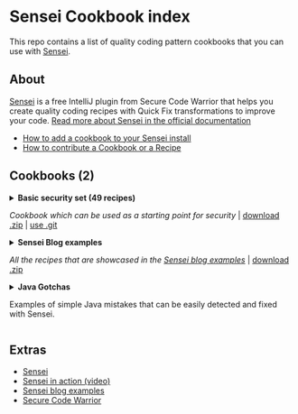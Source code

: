 # Sensei Cookbook index

This repo contains a list of quality coding pattern cookbooks that you can use with [Sensei](https://sensei-docs-beta.securecodewarrior.com).

## About

[Sensei](https://www.securecodewarrior.com/sensei) is a free IntelliJ plugin from Secure Code Warrior
that helps you create quality coding recipes with Quick Fix transformations to improve your code. [Read more about Sensei in the official documentation](https://sensei-docs-beta.securecodewarrior.com)

- [How to add a cookbook to your Sensei install](howto.md)
- [How to contribute a Cookbook or a Recipe](howtocontribute.md)

## Cookbooks (2)

<details><summary><strong>Basic security set (49 recipes)</strong>

_Cookbook which can be used as a starting point for security_ | [download .zip](https://sensei-cookbook-registry.nonprod.securecodewarrior.com/securecodewarrior/security/basic-protection-set.zip) | [use .git](https://github.com/SecureCodeWarrior/cookbook-basic-protection-set.git)</summary>

`use .git : https://github.com/SecureCodeWarrior/cookbook-basic-protection-set.git`

This cookbook contains a set of low effort recipes that can be used to detect, fix and prevent common recurring critical and high severity vulnerabilities. Enabling this cookbook will set a security baseline. The expected outcome from this cookbook is not to fix issues that are currently present in the codebase. Because we expect that these flaws have been detected by existing security measures such as peer reviews, penetration tests, and SAST tools. The main purpose is that we prevent new instances of these issues from being introduced in the codebase. Because catching these typical flaws late during development or even in production would increase the cost and time of fixing the issues significantly. Overall, this cookbook gives you the opportunity to improve the state of security by preventing the reappearance from common flaws.

#### org.yaml.snakeyaml

Protection against code injection

- org.yaml.snakeyaml.Yaml

#### java.sql

Protection against sql injection

- java.sql.Statement
- java.sql.Connection

#### java.xml

Protection against XML External Entities/Entity Expansion

- javax.xml.parsers.DocumentBuilderFactory
- javax.xml.parsers.SAXParserFactory
- javax.xml.transform.TransformerFactory
- javax.xml.validation.SchemaFactory
- javax.xml.xpath.XPathFactory

<details><summary><strong>Basic Protection Set Recipes List</strong></summary>

[Basic Protection Set Recipes Github](https://github.com/SecureCodeWarrior/cookbook-basic-protection-set)

- Crypto: Cipher: Insecure Asymmetric Cryptographic Algorithm 
    - _This cryptographic algorithm is not recommended_
- Data Protection - Cryptography: Avoid cryptographic weakness: Use strong symmetric cryptographic algorithm 
    - _Could lead to cryptographic weakness_
- Crypto: KeyAgreement: Insecure Cryptographic Algorithm 
    - _This cryptographic algorithm is insecure_
- Crypto: KeyAgreement: Guide on Approved Cryptographic Algorithm
    - _This cryptographic algorithm is not recommended_
- Crypto: KeyPair Generation: Insecure Cryptographic Algorithm 
    - _This cryptographic algorithm is insecure_
- Crypto: KeyPair Generation: Non Standard Cryptographic Algorithm 
    - _This cryptographic algorithm is not recommended_
- Crypto: KeyPair Generation: Approved Standard Cryptographic Algorithm 
    - _This cryptographic algorithm is not recommended_
- Crypto: Signature: Insecure Hashing Algorithm 
    - _This hashing algorithm is not recommended for cryptographic use_
- Crypto: Signature: Non Standard Hashing Algorithm 
    - _This hashing algorithm is not recommended for cryptographic use_
- Crypto: Signature: Approved Hashing Algorithm
    - _This hashing algorithm is not recommended for cryptographic use_
- Data Protection - Cryptography: Avoid brute forcing: Use sufficiently long key sizes: keyGenerator 
    - _Could lead to brute forcing or other cryptographic weakness_
- Data Protection - Cryptography: Avoid cryptographic weakness: Use sufficiently long key sizes: keyGenerator bad value
    - _Could lead to brute forcing or other cryptographic weakness_
- Data Protection - Cryptography: Avoid cryptographic weakness: Use appropriate key pair generation algorithm: insecure 
    - _Could lead to cryptographic weakness_
- Data Protection - Cryptography: Avoid cryptographic weakness: Use appropriate key pair generation algorithm: not recommended 
    - _Could lead to cryptographic weakness_
- Data Protection - Cryptography: Avoid cryptographic weakness: Use appropriate secret key generation algorithm: DES family 
    - _Could lead to cryptographic weakness_
- Data Protection - Cryptography: Avoid cryptographic weakness: Use appropriate secret key generation algorithm: Hmac family 
    - _Could lead to cryptographic weakness_
- Data Protection - Cryptography: Avoid cryptographic weakness: Use appropriate secret key generation algorithm: Hmac family 1
    - _Could lead to cryptographic weakness_
- Data Protection - Cryptography: Avoid cryptographic weakness: Use appropriate secret key generation algorithm: Other algorithms 
    - _Could lead to cryptographic weakness_
- Data Protection - Cryptography: Avoid cryptographic weakness: Use appropriate secret key generation algorithm: insecure SecretKeyFactory 
    - _Could lead to cryptographic weakness_
- Data Protection - Cryptography: Avoid cryptographic weakness: Use appropriate secret key generation algorithm: not recommended SecretKeyFactory 
    - _This cryptographic algorithm is not recommended_
- Data Protection - Cryptography: Avoid cryptographic weakness: Use appropriate secret key generation algorithm: other SecretKeyFactory 
    - _Could lead to cryptographic weakness_
- Data Protection - Cryptography: Avoid cryptographic weakness: Use sufficiently long key sizes: keyPairGenerator 
    - _Could lead to brute forcing or other cryptographic weakness_
- Data Protection - Cryptography: Avoid cryptographic weakness: Use sufficiently long key sizes: keyPairGenerator bad value 
    - _Could lead to brute forcing or other cryptographic weakness_
- Data Protection - Secure Data Storage: Avoid data exposure: Use Cipher instead of NullCipher 
    - _Could lead to data exposure_
- Data: Injection: Parameterize LDAP Filters: DirContext#search
    - _Could lead to LDAP Injection_
- Portability Flaw: Avoid locale dependent comparisons: equals after case conversion
    - _Could behave differently based on the systems locale_
- TLS: Weak Encryption: Insecure Version 
    - _Could lead to Data Exposure_
- TLS: Weak Encryption: Outdated Version
    - _Could lead to Data Exposure_
- Injection: Avoid XML Injection: Use setSchema 
    - _Could lead to XML Injection_
- Injection: Avoid XML Injection: Use setFeature 
    - _Could lead to XML Injection_
- Injection: Avoid XML Injection: setFeature with bad value
    - _Could lead to XML Injection_
- Input Validation: Avoid XXE: Do not set DocumentBuilderFactory external-parameter-entities to true 
    - _Could lead to XXE_
- Input Validation: Avoid XXE: Do not set DocumentBuilderFactory load-external-dtd to true 
    - _Could lead to XXE_
- Input Validation: Avoid XXE: Do not set DocumentBuilderFactory setXIncludeAware to true 
    - _Could lead to XXE_
- Input Validation: Avoid XXE: Do not set DocumentBuilderFactory setExpandEntityReferences to true 
    - _Could lead to XXE_
- InputValidation: Avoid XXE: Do not set XMLInputFactory Property to true 
    - _Could lead to XXE_
- XML External Entities: DocumentBuilderFactory setExpandEntityReferences: to false 
    - _Could lead to XXE_
- XML External Entities: DocumentBuilderFactory setFeature: dissallow-doctype-decl 
    - _Could lead to XXE_
- XML External Entities: DocumentBuilderFactory setFeature: external-parameter-entities should be set first 
    - _Could lead to XXE_
- XML External Entities: DocumentBuilderFactory setFeature: load-external-dtd 
    - _Could lead to XXE_
- XML External Entities: DocumentBuilderFactory setXIncludeAware 
    - _Could lead to XXE_
- XML External Entities: DocumentBuilderFactory setFeature: dissallow-doctype-decl wrong boolean 
    - _Could lead to XXE_
- XML External Entities: XMLInputFactory.IS_SUPPORTING_EXTERNAL_ENTITIES
    - _Could lead to XXE_
- XML External Entities: XMLInputFactory.SUPPORT_DTD
    - _Could lead to XXE_
- Injection: Avoid SQL Injection: Use Parameterized Queries (PreparedStatement)
    - _Could lead to SQL Injection_
- Injection: Avoid SQL Injection: Use Parameterized Queries (Statement)
    - _Could lead to SQL Injection_
- Injection: Avoid Code Injection: Use SafeConstructor: no arguments
    - _Could lead to Remote Code Execution_
- Injection: Avoid Code Injection: Use SafeConstructor: 1st argument of type Constructor
    - _Could lead to Remote Code Execution_
- Injection: Avoid Code Injection: Use SafeConstructor: arguments, but no Constructor argument
    - _Could lead to Remote Code Execution_
</details>

</details>

<details><summary><strong>Sensei Blog examples</strong>


_All the recipes that are showcased in the [Sensei blog examples](https://github.com/SecureCodeWarrior/sensei-blog-examples)_ | [download .zip](https://sensei-cookbook-registry.nonprod.securecodewarrior.com/securecodewarrior/blog-examples/sensei-blog-examples.zip)
</summary>

`use .git : https://github.com/SecureCodeWarrior/sensei-blog-examples.git|master|.sensei`

#### Contents

- POJO
    - Converting System.out.println to using a Logger
    - Adding a Private Constructor to a Utility Class
    - Basic Immutability
- JUnit 5
    - Adding and Removing Annotations
    - Adding Parameters to Annotations
    - Creating Library Documentation Links to Tutorials and Examples
    - Amending Visibility Modifiers of Methods and Classes
- Guice
    - Detecting Forgotten Guice Dependency Injection Wiring
- SQL Injection Fixes
    - Fix SQL Injection Vulnerability

<details><summary><strong>Blog Examples List (19 recipes)</strong></summary>

[Sensei Blog Examples Recipes Github](https://github.com/SecureCodeWarrior/sensei-blog-examples)

- JUnit: Make @Disabled @Test from SKIPTHIS
    - _Stop naming methods SKIPTHIS, use @Disabled @Test instead_
- JUnit: in SkipThisTest remove @Disabled and revert to SKIPTHIS
    - _remove @Disabled and revert to SKIPTHIS for demo purposes in the project_
- Logger: use logger instead of println
    - _use logger instead of println - remember stop using System.out.println_
- Logger: add logger
    - _Add logger to class_
- remember to add disabled description
    - _@Disabled should really have a description explaining why_
- Junit docs link
    - _Learn about JUnit @Test method_
- learn about parameterized tests
    - _learn about parameterized tests_
- Static Classes: create private constructor
    - _create a private constructor for static classes_
- Test Classes in JUnit 5 do not need to be public
    - _Test Classes in JUnit 5 do not need to be public_
- JUnit: JUnit 5 test methods do not need to be public
    - _JUnit 5 test methods do not need public visibility_
- Guice Injected Field Not Public
    - _If the Injected field is not public then the code might not be wired up._
- sql injection - use a parameterized query
    - _execute query with untrusted inputs is vulnerable to SQL Injection_
- Immutable: use final classes to prevent extension
    - _Make the classes final to prevent people extending as mutable_
- JUnit: Junit 5 Test classes do not need to be public
    - _Junit 5 Test classes do not need to be public_
- Immutable: Fields should be final and set in the constructor
    - _Making fields final can highlight mutability issues_
- Immutable: default constructor should set field values from parameters
    - _avoid default constructor and create a private constructor that sets the field values_
- Immutable: delete public void setters
    - _void setters can be replaced with use of constructor or static factory methods_
- Immutable: avoid setters that return values
    - _avoid setters methods that return values_
- Immutable: avoid void methods
    - _void methods have side-effects, return a new object or primitve instead_
</details>

</details>


<details><summary><strong>Java Gotchas</strong>

Examples of simple Java mistakes that can be easily detected and fixed with Sensei.

</summary>

`use .git : https://github.com/SecureCodeWarrior/sensei-blog-examples.git|master|javagotchas`


<details><summary><strong>Javagotchas (1 recipes)</strong></summary>

[Javagotchas Recipes on Github](https://github.com/SecureCodeWarrior/public-cookbooks/tree/master/javagotchas)

- Strings : Regex Use : Escape Regex Special Character for Any Char Matching
    - _Split uses a regex - escape the dot or you generate an empty array_
</details>

</details>

## Extras

- [Sensei](https://www.securecodewarrior.com/sensei)
- [Sensei in action (video)](https://www.youtube.com/watch?v=mjXGliXJ7M8)
- [Sensei blog examples](https://github.com/SecureCodeWarrior/sensei-blog-examples)
- [Secure Code Warrior](https://www.securecodewarrior.com)
